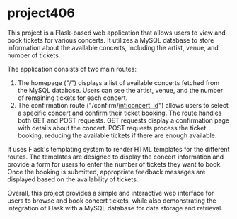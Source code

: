 # project406


This project is a Flask-based web application that allows users to view and book tickets for various concerts. It utilizes a MySQL database to store information about the available concerts, including the artist, venue, and number of tickets. 

The application consists of two main routes:
1. The homepage ("/") displays a list of available concerts fetched from the MySQL database. Users can see the artist, venue, and the number of remaining tickets for each concert.
2. The confirmation route ("/confirm/<int:concert_id>") allows users to select a specific concert and confirm their ticket booking. The route handles both GET and POST requests. GET requests display a confirmation page with details about the concert. POST requests process the ticket booking, reducing the available tickets if there are enough available.

It uses Flask's templating system to render HTML templates for the different routes. The templates are designed to display the concert information and provide a form for users to enter the number of tickets they want to book. Once the booking is submitted, appropriate feedback messages are displayed based on the availability of tickets.

Overall, this project provides a simple and interactive web interface for users to browse and book concert tickets, while also demonstrating the integration of Flask with a MySQL database for data storage and retrieval.
